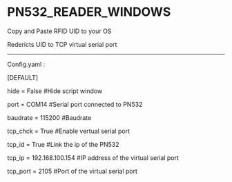 # PN532_READER_WINDOWS

Copy and Paste RFID UID to your OS

Redericts UID to TCP virtual serial port


--------------------------------------------------------------


Config.yaml :

[DEFAULT]

hide = False #Hide script window

port = COM14 #Serial port connected to PN532

baudrate = 115200 #Baudrate

tcp_chck = True #Enable vertual serial port

tcp_id = True #Link the ip of the PN532

tcp_ip = 192.168.100.154 #IP address of the virtual serial port

tcp_port = 2105 #Port of the virtual serial port

